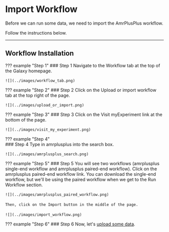 # Import Workflow

Before we can run some data, we need to import the AmrPlusPlus workflow.

Follow the instructions below.

---

## Workflow Installation

??? example "Step 1"
    ### Step 1
    Navigate to the Workflow tab at the top of the Galaxy homepage.

    ![](../images/workflow_tab.png)

??? example "Step 2"
    ### Step 2
    Click on the Upload or import workflow tab at the top right of the page.

    ![](../images/upload_or_import.png)

??? example "Step 3"
    ### Step 3
    Click on the Visit myExperiment link at the bottom of the page.

    ![](../images/visit_my_experiment.png)

??? example "Step 4"    
    ### Step 4
    Type in amrplusplus into the search box.

    ![](../images/amrplusplus_search.png)

??? example "Step 5"
    ### Step 5
    You will see two workflows (amrplusplus single-end workflow and amrplusplus paired-end workflow). Click on the amrplusplus paired-end workflow link. You can download the single-end workflow, but we'll be using the paired workflow when we get to the Run Workflow section.

    ![](../images/amrplusplus_paired_workflow.png)

    Then, click on the Import button in the middle of the page.

    ![](../images/import_workflow.png)

??? example "Step 6"
    ### Step 6
    Now, let's [upload some data](../running/upload.md).